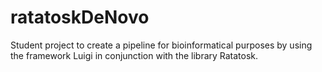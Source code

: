 ratatoskDeNovo
==============

Student project to create a pipeline for bioinformatical purposes by using the framework Luigi in conjunction with the library Ratatosk.

